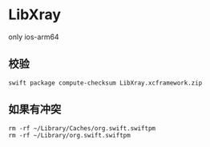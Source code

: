# LibXray

only ios-arm64

## 校验
```shell
swift package compute-checksum LibXray.xcframework.zip
```

## 如果有冲突
```shell
rm -rf ~/Library/Caches/org.swift.swiftpm
rm -rf ~/Library/org.swift.swiftpm
```